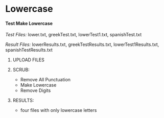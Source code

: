 Lowercase
=====

#### Test Make Lowercase

*Test Files:* lower.txt, greekTest.txt, lowerTest1.txt, spanishTest.txt

*Result Files:* lowerResults.txt, greekTestResults.txt, lowerTest1Results.txt,
spanishTestResults.txt

1. UPLOAD FILES

2. SCRUB: 
    - Remove All Punctuation
    - Make Lowercase
    - Remove Digits 

3. RESULTS:
    - four files with only lowercase letters
